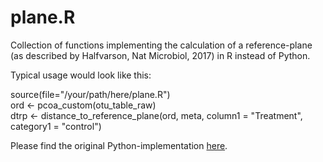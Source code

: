 # plane.R
Collection of functions implementing the calculation of a reference-plane (as described by Halfvarson, Nat Microbiol, 2017) in R instead of Python.

Typical usage would look like this:

source(file="/your/path/here/plane.R")  
ord <- pcoa_custom(otu_table_raw)  
dtrp <- distance_to_reference_plane(ord, meta, column1 = "Treatment", category1 = "control")

Please find the original Python-implementation [here](https://github.com/ElDeveloper/reference-plane).
